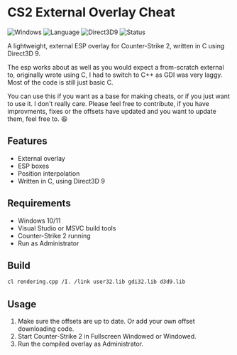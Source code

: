 # CS2 External Overlay Cheat

![Windows](https://img.shields.io/badge/platform-windows-blue.svg)
![Language](https://img.shields.io/badge/language-c/c++-blue.svg)
![Direct3D9](https://img.shields.io/badge/graphics-d3d9-lightgrey.svg)
![Status](https://img.shields.io/badge/status-experimental-orange.svg)

A lightweight, external ESP overlay for Counter-Strike 2, written in C using Direct3D 9.

The esp works about as well as you would expect a from-scratch external to, originally wrote using C, I had to switch to C++ as GDI was very laggy. Most of the code is still just basic C.

You can use this if you want as a base for making cheats, or if you just want to use it. I don't really care. 
Please feel free to contribute, if you have improvments, fixes or the offsets have updated and you want to update them, feel free to. 😆

## Features

- External overlay
- ESP boxes
- Position interpolation
- Written in C, using Direct3D 9

## Requirements

- Windows 10/11
- Visual Studio or MSVC build tools
- Counter-Strike 2 running
- Run as Administrator

## Build

```sh
cl rendering.cpp /I. /link user32.lib gdi32.lib d3d9.lib
```

## Usage

1. Make sure the offsets are up to date. Or add your own offset downloading code.
2. Start Counter-Strike 2 in Fullscreen Windowed or Windowed.
3. Run the compiled overlay as Administrator.


